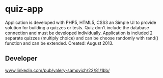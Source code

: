 quiz-app 
====================

Application is developed with PHP5, HTML5, CSS3 an Simple UI to provide solution for building a quizzes or tests. Quiz don't include the database connection and must be developed individually. Application is included 2 separate quizzes (multiply choice) and can be choose randomly with rand() function and can be extended. Created: August 2013.

Developer
---------
www.linkedin.com/pub/valery-samovich/22/81/1bb/
